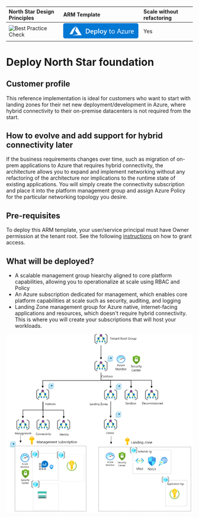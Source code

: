 | North Star Design Principles | ARM Template | Scale without refactoring |
|:-------------|:--------------|:--------------|
|![Best Practice Check](https://azurequickstartsservice.blob.core.windows.net/badges/subscription-deployments/create-rg-lock-role-assignment/BestPracticeResult.svg)|[![Deploy To Azure](https://raw.githubusercontent.com/Azure/azure-quickstart-templates/master/1-CONTRIBUTION-GUIDE/images/deploytoazure.svg?sanitize=true)](https://ms.portal.azure.com/?feature.customportal=false#create/Microsoft.Template/uri/https%3A%2F%2Fraw.githubusercontent.com%2Fkrnese%2Fns%2Fmaster%2Fsrc%2Fe2e.json) | Yes |
# Deploy North Star foundation

## Customer profile
This reference implementation is ideal for customers who want to start with landing zones for their net new deployment/development in Azure, where hybrid connectivity to their on-premise datacenters is not required from the start.

## How to evolve and add support for hybrid connectivity later
If the business requirements changes over time, such as migration of on-prem applications to Azure that requires hybrid connectivity, the architecture allows you to expand and implement networking without any refactoring of the architecture nor implications to the runtime state of existing applications. You will simply create the connectivity subscription and place it into the platform management group and assign Azure Policy for the particular networking topology you desire.

## Pre-requisites
To deploy this ARM template, your user/service principal must have Owner permission at the tenant root.
See the following [instructions](https://docs.microsoft.com/en-us/azure/role-based-access-control/elevate-access-global-admin) on how to grant access.

## What will be deployed?
- A scalable management group hiearchy aligned to core platform capabilities, allowing you to operationalize at scale using RBAC and Policy
- An Azure subscription dedicated for management, which enables core platform capabilities at scale such as security, auditing, and logging
- Landing Zone management group for Azure native, internet-facing applications and resources, which doesn't require hybrid connectivity. This is where you will create your subscriptions that will host your workloads.

![North Star without connectivity](./media/ns-without-networking.PNG)


